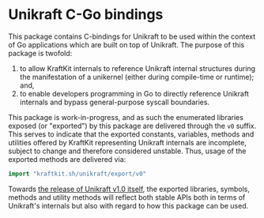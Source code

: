 # Unikraft C-Go bindings

This package contains C-bindings for Unikraft to be used within the context of
Go applications which are built on top of Unikraft.  The purpose of this package
is twofold:

1. to allow KraftKit internals to reference Unikraft internal structures during
   the manifestation of a unikernel (either during compile-time or runtime);
   and, 
2. to enable developers programming in Go to directly reference Unikraft
   internals and bypass general-purpose syscall boundaries.

This package is work-in-progress, and as such the enumerated libraries exposed
(or "exported") by this package are delivered through the `v0` suffix.  This
serves to indicate that the exported constants, variables, methods and utilities
offered by KraftKit representing Unikraft internals are incomplete, subject to
change and therefore considered unstable.  Thus, usage of the exported methods
are delivered via:

```go
import "kraftkit.sh/unikraft/export/v0"
```

Towards [the release of Unikraft v1.0
itself](https://github.com/orgs/unikraft/projects/24/views/38), the exported
libraries, symbols, methods and utility methods will reflect both stable APIs
both in terms of Unikraft's internals but also with regard to how this package
can be used.
